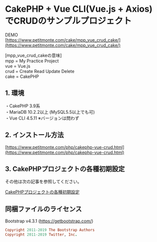 # CakePHP + Vue CLI(Vue.js + Axios)でCRUDのサンプルプロジェクト
  
DEMO    
[https://www.petitmonte.com/cake/mpp_vue_crud_cake/](https://www.petitmonte.com/cake/mpp_vue_crud_cake/)  
  
[mpp_vue_crud_cakeの意味]  
mpp = My Practice Project  
vue = Vue.js  
crud = Create Read Update Delete  
cake = CakePHP     
    
## 1. 環境
・CakePHP 3.9系  
・MariaDB 10.2.2以上 (MySQL5.5以上でも可)  
・Vue CLI 4.5.11 ※バージョンは問わず  
 
## 2. インストール方法
[https://www.petitmonte.com/php/cakephp-vue-crud.html](https://www.petitmonte.com/php/cakephp-vue-crud.html)  
  
## 3. CakePHPプロジェクトの各種初期設定
その他は次の記事を参照してください。  
  
[CakePHPプロジェクトの各種初期設定](https://www.petitmonte.com/php/cakephp_project.html)  

## 同梱ファイルのライセンス
Bootstrap v4.3.1 (https://getbootstrap.com/)  
```rb
Copyright 2011-2019 The Bootstrap Authors  
Copyright 2011-2019 Twitter, Inc.
